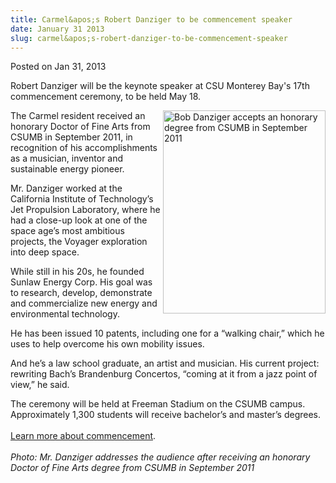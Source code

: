 ```yaml
---
title: Carmel&apos;s Robert Danziger to be commencement speaker
date: January 31 2013
slug: carmel&apos;s-robert-danziger-to-be-commencement-speaker
---
```


  



<span class="date">Posted on Jan 31, 2013    </span>
<p>Robert Danziger will be the keynote speaker at CSU Monterey
Bay&apos;s 17th commencement ceremony, to be held May 18.</p>
<p><img alt="Bob Danziger accepts an honorary degree from CSUMB in September 2011" src="https://news.csumb.edu/sites/default/files/65/attachments/news/images/bob_getting_honorary_degree.png" style="float:right; width:260px; height:325px">The Carmel
resident received an honorary Doctor of Fine Arts from CSUMB in
September 2011, in recognition of his accomplishments as a
musician, inventor and sustainable energy pioneer.</img></p>
<p>Mr. Danziger worked at the California Institute of Technology&#x2019;s
Jet Propulsion Laboratory, where he had a close-up look at one of
the space age&#x2019;s most ambitious projects, the Voyager exploration
into deep space.</p>
<p>While still in his 20s, he founded Sunlaw Energy Corp. His goal
was to research, develop, demonstrate and commercialize new energy
and environmental technology.</p>
<p>He has been issued 10 patents, including one for a &#x201C;walking
chair,&#x201D; which he uses to help overcome his own mobility issues.</p>
<p>And he&#x2019;s a law school graduate, an artist and musician. His
current project: rewriting Bach&#x2019;s Brandenburg Concertos, &#x201C;coming at
it from a jazz point of view,&#x201D; he said.</p>
<p>The ceremony will be held at Freeman Stadium on the CSUMB
campus. Approximately 1,300 students will receive bachelor&#x2019;s and
master&#x2019;s degrees.<br>
<br>
<a href="https://commencement.csumb.edu/commencement-home" rel="nofollow">Learn more about commencement</a>.<br>
<br>
<em>Photo: Mr. Danziger addresses the audience after receiving an
honorary Doctor of Fine Arts degree from CSUMB in September
2011</em></br></br></br></br></p>
<p><br>
&#xA0;</br></p>





 
